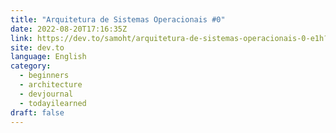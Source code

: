 ```yaml
---
title: "Arquitetura de Sistemas Operacionais #0"
date: 2022-08-20T17:16:35Z
link: https://dev.to/samoht/arquitetura-de-sistemas-operacionais-0-e1h?utm_medium=RSS&utm_source=news.12bit.vn
site: dev.to
language: English
category:
  - beginners
  - architecture
  - devjournal
  - todayilearned
draft: false
---
```

